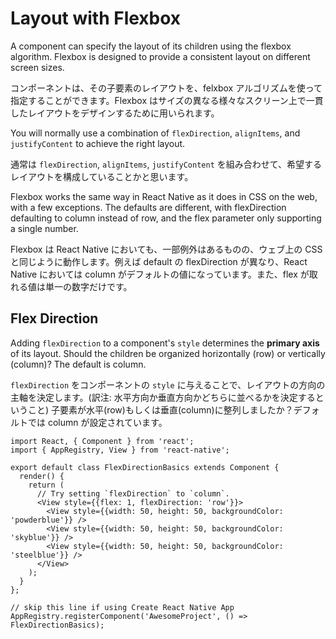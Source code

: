 # Layout with Flexbox

A component can specify the layout of its children using the flexbox algorithm. Flexbox is designed to provide a consistent layout on different screen sizes.

コンポーネントは、その子要素のレイアウトを、felxbox アルゴリズムを使って指定することができます。Flexbox はサイズの異なる様々なスクリーン上で一貫したレイアウトをデザインするために用いられます。

You will normally use a combination of `flexDirection`, `alignItems`, and `justifyContent` to achieve the right layout.

通常は `flexDirection`, `alignItems`, `justifyContent` を組み合わせて、希望するレイアウトを構成していることかと思います。

Flexbox works the same way in React Native as it does in CSS on the web, with a few exceptions. The defaults are different, with flexDirection defaulting to column instead of row, and the flex parameter only supporting a single number.

Flexbox は React Native においても、一部例外はあるものの、ウェブ上の CSS と同じように動作します。例えば default の flexDirection が異なり、React Native においては column がデフォルトの値になっています。また、flex が取れる値は単一の数字だけです。

## Flex Direction

Adding `flexDirection` to a component's `style` determines the **primary axis** of its layout. Should the children be organized horizontally (row) or vertically (column)? The default is column.

`flexDirection` をコンポーネントの `style` に与えることで、レイアウトの方向の主軸を決定します。(訳注: 水平方向か垂直方向かどちらに並べるかを決定するということ) 子要素が水平(row)もしくは垂直(column)に整列しましたか？デフォルトでは column が設定されています。

```
import React, { Component } from 'react';
import { AppRegistry, View } from 'react-native';

export default class FlexDirectionBasics extends Component {
  render() {
    return (
      // Try setting `flexDirection` to `column`.
      <View style={{flex: 1, flexDirection: 'row'}}>
        <View style={{width: 50, height: 50, backgroundColor: 'powderblue'}} />
        <View style={{width: 50, height: 50, backgroundColor: 'skyblue'}} />
        <View style={{width: 50, height: 50, backgroundColor: 'steelblue'}} />
      </View>
    );
  }
};

// skip this line if using Create React Native App
AppRegistry.registerComponent('AwesomeProject', () => FlexDirectionBasics);
```


